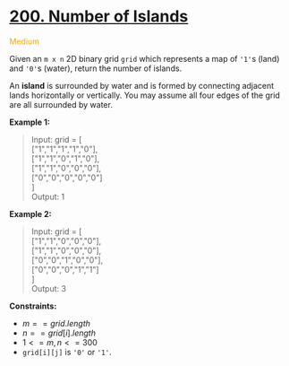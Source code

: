 # [200. Number of Islands](https://leetcode.com/problems/number-of-islands/description/)

<span style="color:orange">Medium<span>

Given an `m x n` 2D binary grid `grid` which represents a map of `'1'`s (land) and `'0'`s (water), return the number of islands.

An **island** is surrounded by water and is formed by connecting adjacent lands horizontally or vertically. You may assume all four edges of the grid are all surrounded by water.

**Example 1:**

> Input: grid = [  
  ["1","1","1","1","0"],  
  ["1","1","0","1","0"],  
  ["1","1","0","0","0"],  
  ["0","0","0","0","0"]  
]  
Output: 1

**Example 2:**

> Input: grid = [  
  ["1","1","0","0","0"],  
  ["1","1","0","0","0"],  
  ["0","0","1","0","0"],  
  ["0","0","0","1","1"]  
]  
Output: 3
 

**Constraints:**

- $m == grid.length$
- $n == grid[i].length$
- $1 <= m, n <= 300$
- `grid[i][j]` is `'0'` or `'1'`.